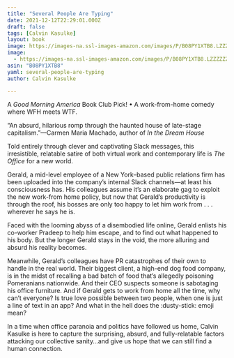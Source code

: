 ```yaml
---
title: "Several People Are Typing"
date: 2021-12-12T22:29:01.000Z
draft: false
tags: [Calvin Kasulke]
layout: book
image: https://images-na.ssl-images-amazon.com/images/P/B08PY1XTB8.LZZZZZZZ.jpg
image: 
  - https://images-na.ssl-images-amazon.com/images/P/B08PY1XTB8.LZZZZZZZ.jpg
asin: "B08PY1XTB8"
yaml: several-people-are-typing
author: Calvin Kasulke

---
```


A *Good Morning America* Book Club Pick! • A work-from-home comedy where WFH meets WTF.  
   
“An absurd, hilarious romp through the haunted house of late-stage capitalism.”—Carmen Maria Machado, author of *In the Dream House*  
   
Told entirely through clever and captivating Slack messages, this irresistible, relatable satire of both virtual work and contemporary life is *The Office* for a new world.  
  
Gerald, a mid-level employee of a New York–based public relations firm has been uploaded into the company’s internal Slack channels—at least his consciousness has. His colleagues assume it’s an elaborate gag to exploit the new work-from home policy, but now that Gerald’s productivity is through the roof, his bosses are only too happy to let him work from . . . wherever he says he is.  
   
Faced with the looming abyss of a disembodied life online, Gerald enlists his co-worker Pradeep to help him escape, and to find out what happened to his body. But the longer Gerald stays in the void, the more alluring and absurd his reality becomes.  
   
Meanwhile, Gerald’s colleagues have PR catastrophes of their own to handle in the real world. Their biggest client, a high-end dog food company, is in the midst of recalling a bad batch of food that’s allegedly poisoning Pomeranians nationwide. And their CEO suspects someone is sabotaging his office furniture. And if Gerald gets to work from home all the time, why can’t everyone? Is true love possible between two people, when one is just a line of text in an app? And what in the hell does the :dusty-stick: emoji mean?  
   
In a time when office paranoia and politics have followed us home, Calvin Kasulke is here to capture the surprising, absurd, and fully-relatable factors attacking our collective sanity…and give us hope that we can still find a human connection.